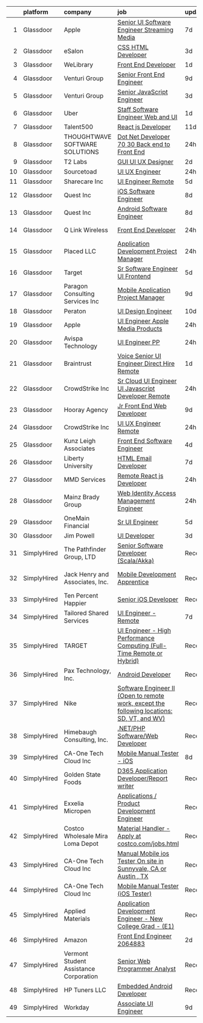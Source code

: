 

|    | platform    | company                                | job                                                                                                                                                                                                                                                                                                                                                                                                                                                                                                                                                                                                                                                                                                                                                                                                                                                                                                                                                                                                                                                                                                                                                                                                                                                                                                                                                                                                                                                                                    | update_time   | location                     |
|---:|:------------|:---------------------------------------|:---------------------------------------------------------------------------------------------------------------------------------------------------------------------------------------------------------------------------------------------------------------------------------------------------------------------------------------------------------------------------------------------------------------------------------------------------------------------------------------------------------------------------------------------------------------------------------------------------------------------------------------------------------------------------------------------------------------------------------------------------------------------------------------------------------------------------------------------------------------------------------------------------------------------------------------------------------------------------------------------------------------------------------------------------------------------------------------------------------------------------------------------------------------------------------------------------------------------------------------------------------------------------------------------------------------------------------------------------------------------------------------------------------------------------------------------------------------------------------------|:--------------|:-----------------------------|
|  1 | Glassdoor   | Apple                                  | [Senior UI Software Engineer   Streaming Media](https://www.glassdoor.com/partner/jobListing.htm?pos=126&ao=1110586&s=58&guid=000001815188ace8b3fd70a9cb7fda3c&src=GD_JOB_AD&t=SR&vt=w&cs=1_d7b546a7&cb=1654930321274&jobListingId=1007917013798&cpc=C4A69CCDBB3B9599&jrtk=3-0-1g58ohbdur0ml801-1g58ohbegi6hp800-977686ffc047158c--6NYlbfkN0BvKrLyj5gPmtZO9T8euul8TCxuuKNOtzRJOomxnwSEodTz2Bc-sPZlC5mDe-NOaJjo2lqg1vkfF7ZhM34fB22XAFcitZHHNDFhF_hmP-52h9MFLB_cGXLjIhXMlfCLB0GyQmB6IQYu0HW6dfIQUKvNqM7TswbsVJDXWS4IFeQzCH8B3DEg0_keYZw4pHBxvSvgYFSpacF2zKBA99L-Sv57fG6Zu_VSiTh-Alg-YuHTbvGvoaYV4x3owJBx-6385FasKqCWQ1iN50Ij614nQdZdK3eQZjpIkmS1GkpcrQdpH1HH5FSPFZWTxDw32yYlLMYTn1uA2XurZ78PVAI4NVAs9tqRpu9M3RCKlnHQUT4XmVpXcRczZPv-9mTMcV__VHfxcJE9JuZVBBGr-AkZ8USNi_K5odtTVVEINT3QDQGkhYI_j-yogBOx0TBLhbG6Jr1H_6Kwp9mM3amc-aHeSOk1a3SdZqVrnvtFRGirBx_I8sZU2GwDBfjzoapInS-cNccgfolmZD6fbhOFbUyjzVLKOGJqxn_5IzVjyy9r9hOojl11BdKw5t99VVRVKYQnTRlXn0KivhkC_Gvxmv7nwCcMM0L2aTMZ3-FjPN4T66YqgVipxpC709oq1oUPRE_PJ_Zx-6brnqOGLEEbLLlH6hxTBRtjnaM46I5uUTIWf_n1OO2kLbJDec5EHwT3rZN6_Qsp5N-uvJbcsryRx5o1vlSlaA-cZRRMVSRVGdNscFnxVw0d2h6w55nEGTgh3dasWLwQ7b45KNRMsA5GNcQCbHvCGFZhPl6pJz9Pz_DyxQlEC-HmVP-A6WCqYQbL00Z49vTOWTjvzXAuvCMlxkHg_JG4MWPxcGXoS1_VjFF9YwXD6pWnobwCEEvLPOyCPh2gwYrYDlu55wTm_grosJ1qYqZbAf5i2PD8MuLx4SH95qHgEzHan6eXbdB5murMftr1FBn93Zvaxq2YdCsbASCCaAQANMb8H4RZPFc%3D)                                                                                                      | 7d            | San Diego, CA                |
|  2 | Glassdoor   | eSalon                                 | [CSS   HTML Developer](https://www.glassdoor.com/partner/jobListing.htm?pos=120&ao=1110586&s=58&guid=000001815188ace8b3fd70a9cb7fda3c&src=GD_JOB_AD&t=SR&vt=w&ea=1&cs=1_9894a1be&cb=1654930321274&jobListingId=1007924725713&cpc=F41FEAB56D215062&jrtk=3-0-1g58ohbdur0ml801-1g58ohbegi6hp800-d78d28495f642f53--6NYlbfkN0BEZjN4yZdNxGTJSfeQLQOWG2stMqrQEYxPlXsGtCvXCbogS6p6IFYnszG3ouTNGqz6O7jpNIceYlz64cswnB0sIHM7SRDvZqn9H6CTiV_93sAbrfT2OsakmclQVsZTpbu-Yrthf8MLuwd4pYCyTtZPYjZXbP28sb7Nsrd8BES0pL2YqK_prWsJfRHmUywznUfZGKzAWEIX5ld5Eit-CgjCxG8T_t3b0pQgqfIDp2pYFiqYEpwrnBtFlrY6iMa92nrlm4tIF0ameo8rec-ZObNcz0-2NGi2iXzyxgzJAPMVmBeAG-DKMM6YLJX_rNnlYeEBIawnixM_yc94S0XT9pUy2luRo_Tq3vbK6BySB6tzA5gvhnbtwarwAChlQcRliAMsSwHo0PQq_tYq2srX9Y45YvSnoq2-GwWseGr89GrZJbx8oFIB9pnV4WTs0XLQvVJokFUaQjhE7g%3D%3D)                                                                                                                                                                                                                                                                                                                                                                                                                                                                                                                                                                                                                                                                            | 3d            | Remote                       |
|  3 | Glassdoor   | WeLibrary                              | [Front End Developer](https://www.glassdoor.com/partner/jobListing.htm?pos=117&ao=1110586&s=58&guid=000001815188ace8b3fd70a9cb7fda3c&src=GD_JOB_AD&t=SR&vt=w&ea=1&cs=1_b78c3d0a&cb=1654930321273&jobListingId=1007929462587&cpc=9C2286EA3771AAF6&jrtk=3-0-1g58ohbdur0ml801-1g58ohbegi6hp800-85af06cf0bcc720b--6NYlbfkN0A7Fn51UxZyeyfewmqlHHZNkBVRhcqspT3XUr14akXEpdMj8CoxgH7VvO-mMZK1ASgcrR4JtHfSnRrMK3WXF5Vq-Z2YMnRklZWvFpmFeDlyfDpfo4419CTOfTOsx-iQyVjqppOrJAMklGx2E6GC0mVF3SS3pmg6L3zoXtbp2cLzRm29Rq9J_6K8Yr_uSaeyMagIqxfL4X5SOZpvnDDHkDzp2XnE-gGtwfLERWzzvzTjlHORizwjnsWJuEeeD7lCFfAsOdhgy6_XSsld9_zR3HNFz4GU6hdP_AHKhiR103Nx4zuaR8ndRaWrlPIvJWA_B-SGE9ohakArvfwUaqt8-MzZQyxJM2EliUA_v70SyknC1eL0_PbjJkHSYBbsUiXiYVO8blGnfMTqH1rEdxJM3145GVern0wiwf3HNAmAHqUM4HfF4d3tEWBMRlunrSFNcUQuXJHTQEHPMei5e6jUeNWLs8_n2JZGEPVxengLlWW-1_KiK5r3VmfuDCXSzHSLUUs%3D)                                                                                                                                                                                                                                                                                                                                                                                                                                                                                                                                                                                                                           | 1d            | Remote                       |
|  4 | Glassdoor   | Venturi Group                          | [Senior Front End Engineer](https://www.glassdoor.com/partner/jobListing.htm?pos=116&ao=1110586&s=58&guid=000001815188ace8b3fd70a9cb7fda3c&src=GD_JOB_AD&t=SR&vt=w&ea=1&cs=1_2ce054df&cb=1654930321273&jobListingId=1007910234755&cpc=ACBF47B84C432121&jrtk=3-0-1g58ohbdur0ml801-1g58ohbegi6hp800-0cce87c2f7dcf889--6NYlbfkN0DiMBqcaSMT8lrn_viPgFID_2aewekq0duxyJS2DdWDl6I0UnuoC7mcAdBs-ATn3cQAqSfDZUWF8wDtisZl3LekXIOX6FaYmusw585o9ZO7sI8LGYrnZGjTFQGZ7mupt4N0O9tN-kHcTr-uSPAMFUYLAO8bRRkbOVyIQEVy3Uur1MOgfmffHx3N-XVdVbrHzmceAn-3MDa5gWf-nZIuxuLObZvrEorIgGDgjY6M7B_ywVKRitQnEnBehGjq5tm6t9YRiKi4Gp--hBb-lOwerNLq4z43nsbDJu2uNShn2ApAZXoxjNh6dSEdLj2Pegs3jKKayireJolvHwSYizYPWaJUHGvKxNbY4o7L1Op75yp30rnbaycOQCdkjuz-ncuWE85XyLlCCydNzk2YrfEwfJYNSO8qK11qX1LWMwksWdfCFXRNwPv_RduI7b_csy-k-gMZk9DIAFX_b9Y1AssQNhfuWUrQpjiRXEEiD66lWJzxUv--_8_44kfD3fJ6E6ZOdoqmEdC00Z0JG-D0RMCOU8oC)                                                                                                                                                                                                                                                                                                                                                                                                                                                                                                                                                                                                   | 9d            | Remote                       |
|  5 | Glassdoor   | Venturi Group                          | [Senior JavaScript Engineer](https://www.glassdoor.com/partner/jobListing.htm?pos=111&ao=1110586&s=58&guid=000001815188ace8b3fd70a9cb7fda3c&src=GD_JOB_AD&t=SR&vt=w&ea=1&cs=1_d329bca8&cb=1654930321272&jobListingId=1007924193678&cpc=D24EE3D704DEE7AC&jrtk=3-0-1g58ohbdur0ml801-1g58ohbegi6hp800-16a11cd588445278--6NYlbfkN0DiMBqcaSMT8lrn_viPgFID_2aewekq0duxyJS2DdWDl6I0UnuoC7mcAdBs-ATn3cTJ7WnazL3hN_7r7xQClF3UBH9hAB5PIuwx3ioaNfcNfiiq52Wo2nP9LHOllyiWju554nExgLH_thI2EMcA5D4rMJ7EXSv9ZRAROZHA3QxBGEvwjVtxkiDrmIFHj52hAkjZsA5NUBI2KKNlqbdxL5kd0jA4OGqxagccFIfX7R0SKPrBTldDZhxsWDQY6sTtM65FN_Zo1PbtSkqPleN2TYbpKTV5W1r1H8It0mZeGWYrUewlgn10E3w7HzzgNC5BTpmtuNMGjQRz9aqMAb-9c_zJvE_j4UQIZemoLfzb6aqkzHead9Q4BRQFN0rSRnE0R-Du3M39miiMojKEpB-EeE26yOhd_02RvE2HWykPZTT4CJ0slp8XqK7RPq5J_um4Q5SrOL9Fpxez-UveJtH4GzNrt308MuW0q4shqlpcvV5Y0J8gsC_Nr5CEhmX5sbpi6JF5Wu7E4bHUmRkyNO71iLYw)                                                                                                                                                                                                                                                                                                                                                                                                                                                                                                                                                                                                  | 3d            | Remote                       |
|  6 | Glassdoor   | Uber                                   | [Staff Software Engineer   Web and UI](https://www.glassdoor.com/partner/jobListing.htm?pos=127&ao=1110586&s=58&guid=000001815188ace8b3fd70a9cb7fda3c&src=GD_JOB_AD&t=SR&vt=w&cs=1_4a90fd49&cb=1654930321274&jobListingId=1007930463511&cpc=D2F1DE17EE1F43B9&jrtk=3-0-1g58ohbdur0ml801-1g58ohbegi6hp800-4f671a5fd293b4df--6NYlbfkN0AVIi8UxprrPGU7QPohOxOOpynq0pcPnEidcD-eE3H2Sjj4_Pku15tMmP7NP-uADjoeetfiRotnvs2gSC6AjVt9FwTN2tLY0d-kMouc6kLiLgKdqKWdRiCClEapLs-KuSIWtTk5nGVSFiS5g9Vm872UUOwboqEHSU3azIyvjbVxzS8wYGv8xfvCavPKnXkIyGY98NPGO7Ut1xSH4TYhWlT0_ruAGYPVYvriY7GviZLfRLxGP88MVFhXltU3RC9FQAVUjaA-pDwd0gAKoqqUcwHZHNXMXI72uJmy_2Sb52qFgxJtLuKlhy4e26KjxAIG8Wo0AnDsTXIATMcmxF7sCngIdJc36bS-xcbZz3MutJR1j6WqGMFf52aZF_W7v_7Hdvn-16rR9DorixRgIjjXa7ULZ3N3kNSES7DGbPwOzsR1ubtKjW9sc_DJH-lg5EpRQWAvIPOPmh-WwvXN3JrjP3drRobujJ08RoKv15dR4Z-mVOmjfDidmP_gLmUv79qDT8SkzL2UGXLNcUwtWa0IahYPpUrt0OTZ964noxRxLmeXa9Q4cIcD8HDLBBOa49rHqIJTprhvelVqzp8JTg_hxHfalPG2W7cI9RPFq7UB9tv9R92LkZxJAd47tnmkdKRRArJB1VMvluc4KM82tqy441Dc0soXHjYo7aH_ooLZVyQQiMAcNIUgia_57MIR1bPjKZs8VQETIYqBBFILyDD8_IE6t2hLrPy8xUVUgbneUeAjLeoRdljm7f4uUiZ3awhc7E810FyuxlLUA7J332XQM5Pq5HGwy8WoipsdQZoJfQzFJi0p6cpR5vDvCDsJhi1zgWiOm-lAoXn2nfcngjKCR2hkX9wS9Lz3ToFx1F2BLsrYXkOQMHupKFe1v9kB1nampF3xxS6Dq_NqEvVuk8XrR9C83bX9Cs_cuBRGlD8Xg0IO6vLIqDR6tyDazBIdDhoY0ZG4Q2oNBwqo4uW-ZJzPq1xrKUmhJT6iBrmc357HFhS6THrnANkAcnj7)                                                                                             | 1d            | Sunnyvale, CA                |
|  7 | Glassdoor   | Talent500                              | [React js Developer](https://www.glassdoor.com/partner/jobListing.htm?pos=122&ao=1110586&s=58&guid=000001815188ace8b3fd70a9cb7fda3c&src=GD_JOB_AD&t=SR&vt=w&cs=1_a13073c5&cb=1654930321274&jobListingId=1007902738055&cpc=F41FEAB56D215062&jrtk=3-0-1g58ohbdur0ml801-1g58ohbegi6hp800-632c26172fe21751--6NYlbfkN0D5mXFGwCT9lo97i3gsfTR9iTAPBTm16RjVfbVH6M8QHIvpChn350CMaRdfCnvphGEhvWKhaa8QXrMminKG_LvEMBTPZvaft_CPjaoO2JZK6bYu0-6xNFzTrvZLYIYcAsP4kElKDiwTIliZSIy99ofFxIJ9svR0pL7Jq3A_NRkxzpMqIelSipZBILqQEx2RLDLQAmU7EgFAsOc3gu_AOMF1n73DObXVHesadOYpChIHVvKYa32VhSrsodQ-fgKiVu0rD3nj_jUJtWH0Y6h_uvD5cpEEYPH8WANJ6iVRGjCoguJ4ywDKgAO4sj3VYEJim0g9lHzqSdoxTVA2HrUXmXEcvbRmLws-0r7Su1ypBcRZgJeWa7YLiPwQAkb4Ds7Ru8Ts45jQ-D1cNDs0_hyv7Y8Xc_NXaNpyDfLDhuGfygE0F5T5t3o9TQgmrpwCbfHfcv_mz_Me1Yhlw_VuoJzaT1RTCoEUSCkWUGh2ukwmIdB9xo2Ps3jRnLgMo_54eqlk08iqalLaSa-_tnDHsGN_tcoQFLdsf9nbYOCI8QpXymoE5CCdYWoWPI5ixl2cjgbsR5yAUXbYan8C0Gb5cL2qt2Vx3meFaOh1Tq8%3D)                                                                                                                                                                                                                                                                                                                                                                                                                                                                                                                                 | 11d           | Remote                       |
|  8 | Glassdoor   | THOUGHTWAVE SOFTWARE SOLUTIONS         | [Dot Net Developer  70  30   Back end to Front End ](https://www.glassdoor.com/partner/jobListing.htm?pos=103&ao=1110586&s=58&guid=000001815188ace8b3fd70a9cb7fda3c&src=GD_JOB_AD&t=SR&vt=w&ea=1&cs=1_6f606c61&cb=1654930321270&jobListingId=1007931860424&cpc=BCE4811A78D39AF3&jrtk=3-0-1g58ohbdur0ml801-1g58ohbegi6hp800-d0c06776b86460d1--6NYlbfkN0CHZn5pwgssp7aOcE2ck5zyIySAeNca-flkQMqnTsLjReOhWdZFWhTlRyzZSVjCwORn80_zzXulXNQWBUW3L0XH8JyMsfbwPjcmwqJ6Oavf0TsG-GNxRhlPy2lmSM3qwfAzqKbiJtStLYNTW55D41wrsFvOFj3aFCsGdO1YW_c-sbHwQgh9Qq3-RJeHk6jHYRV7AVs34v6ddN60UbXuqhwT_X4E7GpD5wIa01qTMF23eOxXSNuXvhX_HcO2Q58wksOXxT1rCVIqqJjsbpbkVQARuZfjKpJfZPdCieB3Zx645w8j5y7QoB74NJxvubvvPf95oR2GQy12yalFGE5axMROTgMMRyuAnh3f9f9mae-OYnAXrfBKl8DOnELExPhDHg4L6BIMHtI6jM6QBqSHp8YzxF3MTlkWayy85yl9Nf-P5_-_-oh1NcRz0IckRlD8PQOM6wLuHg5qf-3xAaYjOMKgqxyjvaq8pYxD58k0Ds2yb-ZzNCADVbkAFxozQ0o1UTQ%3D)                                                                                                                                                                                                                                                                                                                                                                                                                                                                                                                                                                                            | 24h           | Remote                       |
|  9 | Glassdoor   | T2 Labs                                | [GUI UI UX Designer](https://www.glassdoor.com/partner/jobListing.htm?pos=125&ao=1110586&s=58&guid=000001815188ace8b3fd70a9cb7fda3c&src=GD_JOB_AD&t=SR&vt=w&ea=1&cs=1_8df40906&cb=1654930321275&jobListingId=1007927015310&cpc=39A4E8CE329AB187&jrtk=3-0-1g58ohbdur0ml801-1g58ohbegi6hp800-88fdad46afa941a8--6NYlbfkN0D2W1O6DpjgqM5t-Ytd4rWfN7zm7KgZNT6v4xi380-TNoafG_tUEkKvJdXorb6VoYSE6sjVX1kUCkmsNuH6WCf5kO5Gs5uD9UVjt-nV7YkXjbodDSuQRyGQsosBRGhih3WcdfQltN15nJROO-E6KuzdoSIxQvmOdLaL6hSdVz9Aa1WRUbnTPubpH0DqG3RXpyxplYDlDm8wLURD59biFjwIAdmx-oebXMT6abHhIOqz3L2MsJ7b1xLWlHFtqHaX5sUAa68Yy1VrcewbYR-zxrP0lBvnmgbvvmkAT8bJLtWcQjNRPdMas6FOGDsAbLCAVvuNZJLWXW7R6_zdlDQtWyvIzGKeQzuNU9MBx1ijDzvTN9eKFz8_tmfeH-SGvrW3cZIbRgxMZDaJD_3dhUyQoAiRfkBvSTVm5c5Tqw56mCj--DEC3vOklQxOMudG6BZ2ekCHd54YizLCgOC1svQ4iHxs)                                                                                                                                                                                                                                                                                                                                                                                                                                                                                                                                                                                                                                                                          | 2d            | Remote                       |
| 10 | Glassdoor   | Sourcetoad                             | [UI UX Engineer](https://www.glassdoor.com/partner/jobListing.htm?pos=105&ao=1110586&s=58&guid=000001815188ace8b3fd70a9cb7fda3c&src=GD_JOB_AD&t=SR&vt=w&ea=1&cs=1_8865585e&cb=1654930321271&jobListingId=1007931490459&cpc=65CC663E25211861&jrtk=3-0-1g58ohbdur0ml801-1g58ohbegi6hp800-e9605d6cf1bdb0e0--6NYlbfkN0CjhlpcIGk8MRrqVEZC62LDhbw9yf8nYsDbPLbnAzWIoGUkWb2Iql-h8BKoz0X82CVgFTD_oTOhf_KXWYll_-KxkIFcjghm_bUPTK3lhFNxT2CclChupkRDOB3x0SlOx8Em8BiRiXbtV5vLyO_iSeX9MycLPthL2obvnIjKhOKK1gu8gi0vQNkGokZPHuV8J17i5fG5FTlY2ODCFHxHdIOeY6VKsjFPPvyXEUG6cze2NMBNOPxA1MXDoQgy-c70YrZnmbpt4oNbGKQGmkP_vP-OSTOYqNRJNQB6AvAX3VY-Rx7L5h-ci_64dOn1XVj0SpKC2N-h6z30woYloV0A1bo0vWfO15PI7YGAkND8TGi-TNZpnoguBkoNYgUSNX8N703LPs2is0vJecn_8xAUP7Jr7c8auEy5cBM0c_rn96MC__G3biBpSGchT8Nx44Fy27EmM5LMGEk9QknfCEIQVg7rSeTLJ401RDEMFAVPOBBeYor6SEB7GNv7mtufMXccQX-l3Qm6GIOaNQ%3D%3D)                                                                                                                                                                                                                                                                                                                                                                                                                                                                                                                                                                                                                  | 24h           | Remote                       |
| 11 | Glassdoor   | Sharecare Inc                          | [UI Engineer   Remote](https://www.glassdoor.com/partner/jobListing.htm?pos=115&ao=1110586&s=58&guid=000001815188ace8b3fd70a9cb7fda3c&src=GD_JOB_AD&t=SR&vt=w&ea=1&cs=1_de50534c&cb=1654930321273&jobListingId=1007918930576&cpc=7F6F94E2229B3AB5&jrtk=3-0-1g58ohbdur0ml801-1g58ohbegi6hp800-c98b157ce42aa0a8--6NYlbfkN0CD1hBfWsBw5DM-YDGAaMep4uvZgqlruHo5sjceRFS_Kd4jXnpZREDJtd83C4OGlwS-CuIDJJLb-mhYX6y7QEEKeZAtWeGq0lJfAW6oqSwracDrRNQwh5eQpYZfIxm_SB3kvRAln0R9q1qb2WwH1GP3PDMNI3EHt7xAjMr1Secl8tuw6J6jvSC4bzCs44IRna1JgUaHZh05HwPXxu3J3QCuNwZpxijb56riuEXb2vu493s-uEJxLbFORqeD_E1y9FjscYG8Lb-bzGV3YKoDueWIA8Sx2JqWbcdNwLGvWRQg7DFQWLvpDMsWHJ6OTdfULjBPE0IjXI7EVUT9_5d0U8Lq4N2c88BtYG--ckhOnVDUV-WTsj3Qhu_kX6MhcKqAxA_-7YgvqJXA_WIb4vJdHdqKpJgitI-t_YOiuC4sB7cRvktmKvcuYSGuPO5k0-V05EWhSigikQL7Lp0Lpw5rSmGlf86bIkYmJxx0knTNDJzrq4Jc3LD1sds51l4MCQh2IP3lTCcepG_LX0k-HhVlrInBWUQ7mr-xATyxms-hgb3msXJdzz56bclkF3OuDMS9I6TkIJfoUzWjSQobrro47h8DUJw8tFmDLItW7juUiAE3Z2nm0dAbxsz2fo2oGGLzHf2tMdxHH1dKAg%3D%3D)                                                                                                                                                                                                                                                                                                                                                                                                                                                                            | 5d            | Atlanta, GA                  |
| 12 | Glassdoor   | Quest Inc                              | [iOS Software Engineer](https://www.glassdoor.com/partner/jobListing.htm?pos=102&ao=1110586&s=58&guid=000001815188ace8b3fd70a9cb7fda3c&src=GD_JOB_AD&t=SR&vt=w&ea=1&cs=1_9c94f46b&cb=1654930321270&jobListingId=1007913102030&cpc=870769263AED881C&jrtk=3-0-1g58ohbdur0ml801-1g58ohbegi6hp800-25abca8f48abd420--6NYlbfkN0AN_JNTJIFijo5V-LfNIdfM3sOQ91lzp_RNjBLjfK2Ms-22nlTPmIuh1-G9BmoxBSWsfk6oXLzFgZ9qdCfTEWGDU_JQ_IZNCd6i6l6Xsjdej_apnDw2MOp7W3PnWoimW8Ii0Jw-rnx-YKdMrRAeNsuwodAAmnaf2Ar-_hDoIOGQHPMTMhWtfHm3bf-a9K-TjMBiwOQlYfHtiuFupaSmaPPt6Rtr9EwZ9I6jZ9OLUlUcHZteA8ct15NvpYFlNk3DZ_91sXEaYLJUMsoGP0DKRaBfxS6tf-6931EtCOB28E-1BOJiIAGKIudls9vtOOOK-Y6tYkDCeA8lKdaEhZ1tLilxLaBQmuNkJzNs9R8jFNpLQO3zPDK5U14jlw0a4DYsanzOshB8z8VIxhMH8JhCmgl8XpCGynax7G4tcw1ja-7I-f9U4DNDwXI0riv2x_6i8ZxUZR4G4iys1zmpGRgq4dOGrA_NRGT2yHTQepnWXvoYghdd4XWjUIkm6Y-2rkzCwo3Jg-hqs8AvAg%3D%3D)                                                                                                                                                                                                                                                                                                                                                                                                                                                                                                                                                                                                           | 8d            | Remote                       |
| 13 | Glassdoor   | Quest Inc                              | [Android Software Engineer](https://www.glassdoor.com/partner/jobListing.htm?pos=108&ao=1110586&s=58&guid=000001815188ace8b3fd70a9cb7fda3c&src=GD_JOB_AD&t=SR&vt=w&ea=1&cs=1_e21d32ee&cb=1654930321271&jobListingId=1007913082589&cpc=009A9C8147DF705D&jrtk=3-0-1g58ohbdur0ml801-1g58ohbegi6hp800-c83deed1d37c587f--6NYlbfkN0AN_JNTJIFijo5V-LfNIdfM3sOQ91lzp_RNjBLjfK2Ms-22nlTPmIuh1-G9BmoxBSUh2lSGwPQyBwcZhyJty9CTB7C7osm10EIxumRfkB41BVyU98G6G6yqNfkE1wABwwnSIvOVAU5AzEJkNGH7N0iB_BPWa-qiA2rjJyUeiUO-tF3IRytWIy_qvLGVQGEQC7hohdRpG4Vd65ltsEpaxgHbzC2Zg6ADG7Fdj2Wyym2GnpGrF2rKQffjSHoMtxUcXTqhnvgyUCegHqjxKB8y1Y63emPioKqwrawknTQD-43aJrKfO5ny3sozwg1NJfTiM3mR6796q2qeg4nFN0AWLiK1zkIrhIWUMUy0niqkSHRA7SSXb7xMGIoS3FWtRtP4NcxVh94gIVcDMjCPMdMYssUcu2pN8_8V_3KOYStYN6bQ-_WYaYc0sMW7IUdaMQvzgFRuiNN6I4ZF749wsroUxPEzFNqgX0iQWKg2nnQM1jI8xddwYLcLH9km5__XgA-vVBE-oCm2qyq--vT1b6orgJTP)                                                                                                                                                                                                                                                                                                                                                                                                                                                                                                                                                                                                   | 8d            | Remote                       |
| 14 | Glassdoor   | Q Link Wireless                        | [Front End Developer](https://www.glassdoor.com/partner/jobListing.htm?pos=109&ao=1110586&s=58&guid=000001815188ace8b3fd70a9cb7fda3c&src=GD_JOB_AD&t=SR&vt=w&ea=1&cs=1_bca0e676&cb=1654930321272&jobListingId=1007932116238&cpc=9A35C3CDC9AD954F&jrtk=3-0-1g58ohbdur0ml801-1g58ohbegi6hp800-6321e15c86a55127--6NYlbfkN0C1n-7uwLBmXreK9Hz04i1NaXR3ByHk8AHoFYtQOHcucrn-WJdlvXkOfCvNI5gd3qaDXs0rd3jIwP-168UpjDwol7Dqjr5GqY42LxYHR6usQ4C7yYusDrLH_norpC-EZeExKVW4LcKi1VYh1Ke8Nd2KeKk9KYWyHfBoQt5lWSz3_hEFXFHfv4kkgzjk6iYP4iwnL_JOVgkEsjpNtr-aV-iufCNjyvIPSn-XdHWHaQKKtiUKq3cnrK3egYZ30ckEcxqjF9t3nTs_9l-DGBGFZZKchZ8jPpKWFE01JiZ71S32OHQmuI6Lu_JKuneKo3LB7vyMcJK3WFBIxMjDApJ2jf4CzElpx_ND_ztEGVLBnKOWgd9HFLSY14IcOedvUoAID_X_EWVk-QKSdD4r3FxD_dglsNTX72yL4-YoltQpIkvfSm6d89ZwrPh3xE7w8jtNCzC0g-iiV39Yj8zp_l75pl4z-TBXh4cw1zuOkty_3oFFyDLNSO4AW0Nm4Z5PH1Jxg9-My2j4uMUnhg%3D%3D)                                                                                                                                                                                                                                                                                                                                                                                                                                                                                                                                                                                                             | 24h           | Deerfield Beach, FL          |
| 15 | Glassdoor   | Placed  LLC                            | [Application Development Project Manager](https://www.glassdoor.com/partner/jobListing.htm?pos=130&ao=1110586&s=58&guid=000001815188ace8b3fd70a9cb7fda3c&src=GD_JOB_AD&t=SR&vt=w&ea=1&cs=1_1310d599&cb=1654930321275&jobListingId=1007932173832&cpc=BBBD384EA192911E&jrtk=3-0-1g58ohbdur0ml801-1g58ohbegi6hp800-e058effda681aa95--6NYlbfkN0BEoqpT9FTQznWBUBmk8Q64WqLEoK5VVepNBML1mEB3rBY00PIdedMXjHKQS5STAvWtO9-vqQ_wHK1AhKkxlDSAYaEOkD4KCQBrmAxHKCp9-v_qNFD_Xufd0hESGwSYAlIqU5gUJaiZsGK274c7WyodhM7UE9vM9VV5C3b5wRaDk10fIF_uz9zbR6lnurkTrF5YOA4q7Hh5b6b7y6LAI4VEVZGKGxT_miZyaAqXNhzt8c6R75NczX820xPhskKeRVTTwWEmVqYJu6pZS_XFc9vnQef2a7QcaMRsMkwUmRyyn-lhBo7cO6gJ1WEqwuJkG0eBKYAwd9-LMZxj-pIORVkxHqiSO1RN_6iPNOPS8NqxIWoqfhsxZlcEUr-SwFcs8w2zIyP-YsOUD_LusobPVWoqfyy3QSTEyKBZlhtyNohcwENcmkvJR381JMz-TNeAq3g3MRq0iJTVIIRHCClH7Lf9pkijET99r5JL3JBcFYta_9RFipQoP1Kmhh3vE77eZ7k1kv2TS5oQuz6axE3l_CNi)                                                                                                                                                                                                                                                                                                                                                                                                                                                                                                                                                                                     | 24h           | Denver, CO                   |
| 16 | Glassdoor   | Target                                 | [Sr  Software Engineer   UI Frontend](https://www.glassdoor.com/partner/jobListing.htm?pos=110&ao=1110586&s=58&guid=000001815188ace8b3fd70a9cb7fda3c&src=GD_JOB_AD&t=SR&vt=w&cs=1_19ea4671&cb=1654930321271&jobListingId=1007919401206&cpc=83630893E902B957&jrtk=3-0-1g58ohbdur0ml801-1g58ohbegi6hp800-4896f95e10495317--6NYlbfkN0AgONBeCfCTVljpwzR96jFX3mtyFC--n153CYnqiKkqIbEzGownH_L0_wgVvmdp1a1UNNXTmVsFEDtrepYvHmTbD6PaDEHKGAdyg0TOC3ujXq--XGgAPkZVHX5KEpCy2UWFnkTLmKbChWVPJ52gagBNQ9Kv5Bqa5MfGz8Q4uJgqb7U_QyP17suZobRme4_M911W2fIJKp9OOiQoAhYbFahIWuB7oQ61XdoTp8PLwk_A9fT_94VFlOfQcQxsAdjJRh_ouFk4R7RFrUArhdRxNnZFCDzotdY6jOQHOFobl9lykMCIsWrJYqucIc518UNs_FAba9x5yRpW9mklZlTRRG1qIhBmEtHeyuSV_hWZoLJkVFep40bYENpwJT-noVJmjXjgn9wH70adSXTF0eAbDNUvW9RaQKlGpwKiz_mUeP3DjMuQY0gKkg9-qGBwKLf_tcE%3D)                                                                                                                                                                                                                                                                                                                                                                                                                                                                                                                                                                                                                                                                                | 5d            | Salt Lake City, UT           |
| 17 | Glassdoor   | Paragon Consulting Services  Inc       | [Mobile Application Project Manager](https://www.glassdoor.com/partner/jobListing.htm?pos=129&ao=1110586&s=58&guid=000001815188ace8b3fd70a9cb7fda3c&src=GD_JOB_AD&t=SR&vt=w&ea=1&cs=1_a4e15a32&cb=1654930321275&jobListingId=1007909903367&cpc=D69957E0862862E0&jrtk=3-0-1g58ohbdur0ml801-1g58ohbegi6hp800-9870445f68d90254--6NYlbfkN0D4X-oBCrHzo0OJlb6bbGcQCE-rFDL3zJXQsTpHEtJBqKMgfH4byPOozvNtJcBQQ3U4dj7aMrd-i6gK6T8YBlDzy0uGUtZZx8LDkXm6ONgMIbDyETUYvVzRQMDTyHctLWbZRgnZsizYAQulDxU-a-P3rDJIls6uoeVkbrxhF6ktjQnEbjJRMJ-CzJi8ToOfID5hxPEzt8O3cxNqNmlTdfRcSqwVLpJ4jGpOuqSp4HYun8_CEwzzYJ_McUA0zTBkuKxXtJNc-H2YxoHDgAQZVDXzY8c4VCaFmF-taebee-A5famBdpOO60ksqXwhzvfvkt4aPnjrYT1pP2nxPU79BEpVitG7g5kblDcHtZOU6zgrdWCy8hQimfih1uXmw4xyl_djKFp6m9LWpPWZeFS6ADqkKotfWFAm90FduWwviNgodvDauX1tmyPZqVg71ciyEln9eOIc4l3DC_OcY7Q0Jhj_InXgk3Mi8-qbafblY_biGP_iJDGDNjnFeIDu77RBIw_O9fqi1yJnjBm7AuONaly0)                                                                                                                                                                                                                                                                                                                                                                                                                                                                                                                                                                                          | 9d            | Remote                       |
| 18 | Glassdoor   | Peraton                                | [UI Design Engineer](https://www.glassdoor.com/partner/jobListing.htm?pos=114&ao=1110586&s=58&guid=000001815188ace8b3fd70a9cb7fda3c&src=GD_JOB_AD&t=SR&vt=w&cs=1_3f5a9251&cb=1654930321272&jobListingId=1007908040616&cpc=D69957E0862862E0&jrtk=3-0-1g58ohbdur0ml801-1g58ohbegi6hp800-58ef5cf6f669573b--6NYlbfkN0Cx7R8OmodZU4Ze4hnUhR0Myw3_voyDLMHXumN7ynSuTrXceT3foN28OOGtcbbQ_74VxahBkURUwvgY0T_lQpTHmbZdizHVjKpUxQ5PlxHa4G5W4py6IGwGXdeUIhYylfc0l_WqmsBf0ytiEd9rWpIkcqibTjicyOKG0by4Qwrgu4Jmg_wWVCD2Tdq9cq9ZREtoRN427a_B5fxhVV9ORORMOrDfNEY90rFt4nzXYTqtQ6bn5MGbrPKFIdLYdoSRM-zfsOBKtvbpgi60HYryBPAmFH7p87Jo5Jlq35ydAPxF_YNsriIDc4dnYSZ-4pcRg8lsNPfTC_mJQ8TtOb433XJabT71u78LDl3Lobs4BM8CrTVvz_QnzJYBGAOPAs_oFUjp9_8eP4wxGuWkXSGLME8L78r0Zw11pTHJ1NAls6B5731UgJA35qtdqQ8uhyXE6xjOqekuhTU5FBBGpHN8J9fklof-UdLAgrCbbLZir8rYiFoJKOzzprL-_ktBvUL9tTdnTaFZJZ4QFTWFGUrBpy5j_CIBdHgAnbKhVxrcSyo7WMRAWdkgMB2Ji5F1FxvkaMkn_nu8qIsbCduYCamjXn4mUBksycc8_CnWhuuAMcNeUt7bvnJymVvSGo06z5G9ocu_rB_NW3dCKQPDBFag5uPkF616c49j3XaVoGnWO8L869meBSXvQhzDaT3HYOMgb3ylWdYpGQ98hN2o30I-iCN2YGctDFwbC79yV4E0ADtSkl3MC4T9ZCJ9pbQjT52pD0e3e-XoeTGekhXjgS_zv_UIHoQYft_jevJfjDRVKI4gemrJiNpl2roemwEBfPhpsSMOqGG3OHlGWQfyp5wat-oHI-If_BJsrjdLfiak8PLlTp--NX5-V307BgcDEGr6CsSbFF61mscpWwFC6MFRq_BtxmLEOLl_6VKidzx669YMYTjBStTvop4Pzii_JzCISYzQJXgY87_43y4zghxH-eBuqV5_UL6bA_d7UcFwcf-q9R2nfMHPUIREus95Fh0TisxcfcdiuJo_Q5pBJvMXW76l105IxNKNsnWh6VXtjM7f8b1mhrhC_S44oZNmhIQs_ZW1oZIm3q4ePWQVLCUfPRQzAKuASqADMBQ%3D) | 10d           | Chantilly, VA                |
| 19 | Glassdoor   | Apple                                  | [UI Engineer   Apple Media Products](https://www.glassdoor.com/partner/jobListing.htm?pos=106&ao=1110586&s=58&guid=000001815188ace8b3fd70a9cb7fda3c&src=GD_JOB_AD&t=SR&vt=w&cs=1_89fbdd42&cb=1654930321271&jobListingId=1007931319545&cpc=C4A69CCDBB3B9599&jrtk=3-0-1g58ohbdur0ml801-1g58ohbegi6hp800-c3c7e7504691f34d--6NYlbfkN0BvKrLyj5gPmtZO9T8euul8TCxuuKNOtzRJOomxnwSEodTz2Bc-sPZlC5mDe-NOaJjTbQMu7HS9tg85Syr4gMFSlHBXR-O_Lc8aPjHjhnZhupHqo7sy9tu-84xHJigZox52Eb1DV5KvBeeanrrQ_PWInF4uieTwmRiMDlk0BHOYjccUtwEVycB4kax-omCGlZnhKN81CnNsRbRz-oBhYCyetc4Sh2_RbkanPWVqnvUuJ1RMclZyjs2E0UG-ktj8voTj4BxP5xbsQWmRBiJzZ0n5bWgkM8BC45anJl2llEQoXtl1fwngubh6WZRqMt1SxvUl90AAjwdAU1e8ophIPCrp0ytllk1QED5yxrIdb0Qmuftr0lmKqUTXPGXDeAseg4PS-qsE7XitJOcaALlayXZ_X2gd6tDo2E3qSDAA-mlFT-t-5TibnjekGeDnyiVSKp2vxIkuJh5HWgPdaXbX_kGqjns2iNx9nkXotHFdatVNSwmy0JBih4HBj7LzL-bbeM_nOoPsJh6Pg7qkvJZhWZ5IJ_HJoS_RfvocYHE-L6Gd8YTCIYKQw6rvflX8KvuwivrxI202LTP8az3hexcDJJpjw5t9WxK2D8VFiGUQnjlFiTZgZkBVHXW6KjWryai_IK-QNe26yyy4nxCsjsuOar6m0iXZbpXEpYcA6rAOZyG1BqA2c6xKE4D9PmuGe-sSC81xMxL0rZV7SxkD_cfhL5qyyQ7ow4vrZY5598pK2xinViRR9CIK14tw_go5Rj2ZyIIMSTkHVGysLNfjeug61hgZMkpOCvOLMLZ3wZ13V5zsU4GaMa6zDOPrtEO92Z0l0I4PEp43Pgaht1oB_Wc9WAYj_GKZmxjDde9rzDrNCoSaIPYaO1feE7djJN1gvw-pQndOqR0_7AFYxFkFY1nZQ6Xu0r4ku8Iy_dNX75UEnHdZKH4ZPlE-QbjSGHNcmbYQ9jhBD1hlwSsGzw%3D%3D)                                                                                                                                   | 24h           | San Diego, CA                |
| 20 | Glassdoor   | Avispa Technology                      | [UI Engineer  PP](https://www.glassdoor.com/partner/jobListing.htm?pos=101&ao=1110586&s=58&guid=000001815188ace8b3fd70a9cb7fda3c&src=GD_JOB_AD&t=SR&vt=w&ea=1&cs=1_6fdf37f6&cb=1654930321264&jobListingId=1007932631574&cpc=C0FAF87ADD587446&jrtk=3-0-1g58ohbdur0ml801-1g58ohbegi6hp800-5ad7c47ded807920--6NYlbfkN0Dj2d0qKPEJP0fpBViK7V-TZwXvjpwqshPgAnSSx4qW-KrhPkyDM9HZpLSjbx7r2sg-xlWNeDVdDCvSjKRcXx8-kxYUsUcT36g2zbQnPQQqXIxXoCGuuHE0P0L5UkWfyItA2fJ3wYTeMeAKE4UYMUC6JWAyia59DBcYVmxZd-Q6klcAD0Toz9M3gJ5Lmfzv_RYVhNVgz9adTwxB6v0bNOI32XBHHE65bQZb_VRbMGtUt7HU5kMW5Mo3tm5vQ1VV-BEAr6C29jhZQPgHemq7fkhQ1KZ9c0I6jmP6P22-U6Yl169424MyAyM6RZlyBJGsM28oUhaGmZEaOZQt0cGpkc2f1o3iGtt2AEa7e3s1Ao6hE8TNjTq6Vs8OAsAyHK6flO_s51uJ5iq78MqeUDGxQsDmW5vky45foQgKzqxkSL990SfEz2dRZswrLxdeOwvhr6vIJY4qijuh9HdxhdGBnhGrE7p7oVxD1xg%3D)                                                                                                                                                                                                                                                                                                                                                                                                                                                                                                                                                                                                                                                               | 24h           | Sunnyvale, CA                |
| 21 | Glassdoor   | Braintrust                             | [Voice   Senior UI Engineer   Direct Hire  Remote ](https://www.glassdoor.com/partner/jobListing.htm?pos=123&ao=1110586&s=58&guid=000001815188ace8b3fd70a9cb7fda3c&src=GD_JOB_AD&t=SR&vt=w&ea=1&cs=1_00030f24&cb=1654930321274&jobListingId=1007930630780&cpc=F41FEAB56D215062&jrtk=3-0-1g58ohbdur0ml801-1g58ohbegi6hp800-de5a796fb6e87424--6NYlbfkN0AL3dVr72y2kzw2kaN2Ho5i09lACUMjYeOySpm2U6Kfan0Q5GkZVGCHxlsApy2F534Wf1C7c2ak8AxdgA_6xw7nIIgyVpADOksDSVkSLe1LCcz-obG3-cX_Yu1GuQE5jYTDkEQu0MExhCXus-6JdRxsp8Q6TRF1ympNU0fmk87VCVcuj-ng1k1HdfYW0piFloLkkyvjlwJhqh9q3ddNvzPQSgdIurfAcGGcWp-_-rEmC3y8i7NCQs2iOW1CEAxkVAhexcNr9uoxKRg30SZLbT8uh7PZ1nFbtGYvtSWFgIxd1biMTLjq4_8Vz7HEF7iKKqxu9YuSSxVdhMXt6vr4vIqD0KnZw7r7rPHLL5tFjvfGnWy_rsNfUSw7Fu46F_LMdUkPhj3OzSZfuu7r1M_f8t2G117YFVpHIfAPcnqn5b3ACmexusov840576HeMkA9xdP4b1Jm3UbGp6OJREDB4T4CgRq_yZe3DuJYBxVOgQLOHGZSvz-Y1dUIpWffFlU3iJDURT8Xo12-iYA0E_rEP1sPipXpImhg8UMBvY_0HQDF39xbKz3TySW7D_XY8Kn0exMN45hfaCSzl71TWDfyRXqZ4ZXGxaBANAzlfHGi0ycJ9Sc-R9HC3cRZWQMJyoBUBd41U0iiqht72U3riZp2xcmjOWiP0gajpp6JfVyP3IpuG6qQ5Ml2ThR_Nuz1B_Pvh0Rz0SadRkfYfXd-D2zz4iM4p7CEFm5S3-uWyku0SJW0Wb_K84ueSzbZcKnaLqwWqc8ptLfT2M8ZetIinaUttb4Y)                                                                                                                                                                                                                                                                                                           | 1d            | San Francisco, CA            |
| 22 | Glassdoor   | CrowdStrike  Inc                       | [Sr  Cloud  UI  Engineer   UI Javascript Developer  Remote ](https://www.glassdoor.com/partner/jobListing.htm?pos=112&ao=1110586&s=58&guid=000001815188ace8b3fd70a9cb7fda3c&src=GD_JOB_AD&t=SR&vt=w&cs=1_beb4d5ff&cb=1654930321272&jobListingId=1007932061734&cpc=F41FEAB56D215062&jrtk=3-0-1g58ohbdur0ml801-1g58ohbegi6hp800-d9f59cf446b0da39--6NYlbfkN0Cu2CVlb3GO4Nf7aS8SXsFwjpUbSKkwsJRaJhRnAEdqU_yv6e0u-cLacwZ2HNe9plae7UShi4Wyapi-GCg1s9XOUyfaQ9NwbZYXj2KwLZLtfgZVpMKO0aS3Sp7CbtEGjAMD0Zqa4RGPvSg3tS0apUNVe4Kx_mB0L0vInLow4RpNCooV_Jhi11sXznZxaY0VIG20bqPc4Gn7UVXpZ-RFhL4_tnbA7H0XqDFBWf4CFK-RG0XEx9kp3gbq7HBSJMS27QMKVGvbLuqEO-L1dWcWzY-pLZyfk-AcJ8GsiZabQGq7nnvsBjR6cDVHDowhB6BON9_fAqP7tQDyXw8MGz6V4ojICdgCFpCawIrygpJX5QWb8UpHnTtq4UICxGJnYzhTtNL0PnQtNW8g8jJ-osQuHQvXDENxPydVthLeYjK2_VuI5ARkaUE5xegjiLgJHiCFnkyX1a3TInrfddOkSAoewtQngmd8MqQCrF9G2T_UcohFhjzUvbfapHA51fRE_6F9HxtXzLCOTGP6hzHaHT-9r4A9tEV-ZtoEDibdV72HiKhZnaUgZ4BrH3fj-lDxfORnSbwP-siv50Y2C4G4vGjzBTkg4WPympxat3MCZl6brZrIwtjUsxicKMK2u9uocC1nvUhgKLpyQtsP2-KjeQ2LsZryp-h1nH1QXfybLUd6m9H1M-Nm1BbLq-O3l3xM-Ku3LmVAE0L6vav2EsllrsYnqvRdnUPyfEELXIEHnDbo5kHdRo4B7Nie9W3qm4URtdFkRYSLKXh3qL-Wy3dixsabTssf)                                                                                                                                                                                                                                                                                                       | 24h           | New York, NY                 |
| 23 | Glassdoor   | Hooray Agency                          | [Jr  Front End Web Developer](https://www.glassdoor.com/partner/jobListing.htm?pos=124&ao=1110586&s=58&guid=000001815188ace8b3fd70a9cb7fda3c&src=GD_JOB_AD&t=SR&vt=w&ea=1&cs=1_fed86352&cb=1654930321275&jobListingId=1007911792995&cpc=8795CF9063CD573D&jrtk=3-0-1g58ohbdur0ml801-1g58ohbegi6hp800-dc3e25376bc7e885--6NYlbfkN0DllTjwKiJcKs3TozVl5V9kbpjIa6X_lavyuhFeb_6AFsxvTehdq9KJxIXMMACzQ0f3VQ_EN0saZS5Z4hNkJ8CEo948BSFfU09exxYV8PDYzh9qcIB7Dsr6_v2uFGrIl0kgThFGDK4UAKua1t1obNMDLPAA3BcfPHR00XSlpgZmjWTDYx4_ggnwF5ajem3iCJFaNEKapvP7kKXhMQUWK8bVXenkiCGQOPs8uoqdxxKAowr-YkuyaTfZTjYRv8E46T_na3AgYxWTWKzP-z7-Khpiaf2WuuO6BDCQzKgzPOdsP3Gi9NEQOhwklBFeFvSXHA8C-HvNw6M71uGggmB9LiUiyZBPpzlpRAtrdhz2atmF2roEjzWs3xGohUgktRkuBZD-xjTgqzsj3aLd8MWCU7LF0A3L4lZR4cg-Ry08Sv9GS91MYJWXWK3YEEGdwI3MZloGPkcRiA8QxThTik5HyPr7gqLERdu_ParlzWtvld7vu8zYjM9oWvhiED38BKcXoh0%3D)                                                                                                                                                                                                                                                                                                                                                                                                                                                                                                                                                                                                                   | 9d            | Remote                       |
| 24 | Glassdoor   | CrowdStrike  Inc                       | [UI UX Engineer  Remote ](https://www.glassdoor.com/partner/jobListing.htm?pos=107&ao=1110586&s=58&guid=000001815188ace8b3fd70a9cb7fda3c&src=GD_JOB_AD&t=SR&vt=w&cs=1_282d2d66&cb=1654930321271&jobListingId=1007932061585&cpc=F41FEAB56D215062&jrtk=3-0-1g58ohbdur0ml801-1g58ohbegi6hp800-646ec77118f4a79a--6NYlbfkN0Cu2CVlb3GO4Nf7aS8SXsFwjpUbSKkwsJRaJhRnAEdqU_yv6e0u-cLacwZ2HNe9plae7UShi4WyamzqofFmXUTovqPfFg45sTJp7TkQeYsSoWMLFIPWtz4PSuIJiLrh82kdzGcbo5jVOjcm6ISjbzlQPPriZ1RWVwebUfsMDniej-YrRbmY3S8GCpGLDmYpUZZHEyfK6I5JGmY35fvteIYw610SGad-AXwJ-lyjTZMODgBePy3K0kpYc_6weH7JgXJKS2ZFGIaVMDzVOZcd-beZd6QwEfrvMZW0tTgC6HjaNLtDC6rUJrXGAtEyRp5KDaZ-KmIgvDp3vEqbDDvO4ywieYr7SNBGCAwXFbFM2HkYr0VflAphsp8igt3Mmfy_goTpnvAZIjNxnwWPBDl13p5udUxUDkdN7zFtzrIPwfIfmEUBb73Id2T2KFROyJ0pYkOf9GJd_UPRfdjWwzKjJBNGpQKnXkfPLbhHPtX6pPhc8gkxVtTTdN7K-KdQpKD2LWs7zvaucSpfQf7KQ8o95svf8aZychLGtiveQmdIOOARwseschzp9tSmRF9Nq0R_A5zoqJuoFWgVZsVW_WeLcdAR8ZAOZLzDYQsmZjNP8UV2fbUPJdlB77Z2vUv9cjpNhLCn0xPiQU35fFWmK5-1sf4WxyXeq6FgdU3s4LIQ-M2Jh3kCLh5feBl6nOVtHfLp457avEySxX2oiZbLy12FmGSY-KvT4nKOuTvADvJED9LbsNJblCUu1yHb0vLTkBB7jXAEp1lQRFRcTFjfXX9OANWb)                                                                                                                                                                                                                                                                                                                                          | 24h           | New York, NY                 |
| 25 | Glassdoor   | Kunz  Leigh   Associates               | [Front End Software Engineer](https://www.glassdoor.com/partner/jobListing.htm?pos=128&ao=1110586&s=58&guid=000001815188ace8b3fd70a9cb7fda3c&src=GD_JOB_AD&t=SR&vt=w&ea=1&cs=1_8e86d81f&cb=1654930321275&jobListingId=1007921014497&cpc=AC285F3A3ECA6BB0&jrtk=3-0-1g58ohbdur0ml801-1g58ohbegi6hp800-c19d9ebccc4ef3a9--6NYlbfkN0CG0MOFnlYlPQ1Ern0f6lCNr2JCUFSORbPgdH34SplLN7hoBEtp_0PRK-IYXHBkYDzl-DaRLyzOG_Dcx-2NP1fCwXA70OatxoIGr37daSx1IyH8KM-IJ1Tc9qE9-UOtxAFamSA--GwEzXE-boS78acIxUwQg0t0owvCTC8yoxnb244s1CP_3GWOO6AlmG2u3Im0KL6fUK_N-3RbJyIk3tghr5nnQMVz7mjZAiZmbo15s1oMTnBfXpRXiFkwHnPTdMfDukhsaGVDcihQwWwUMc6b4Z1iqrhKjoCjGFG9KjBMww0ausQ7sc6H64-XG3FJ4XuMmKN5punAkXRMubbArGTPHFySgMEoH-VbgxTj5csWoeIZBhfvDc9d3H1krVxZCnln2zD7ZkMADE9Xq6xNzJJTslpTcmB0p3puJTXf-b4Bhi3cR-Uk5vc7epZCBfBbv6QZ37nu0HmV_ahPG2twayM95eBhmE8xyRYD6sFsZ57bj4Z3uLO1KgcXTBhd9CMgnnk%3D)                                                                                                                                                                                                                                                                                                                                                                                                                                                                                                                                                                                                                   | 4d            | Remote                       |
| 26 | Glassdoor   | Liberty University                     | [HTML Email Developer](https://www.glassdoor.com/partner/jobListing.htm?pos=119&ao=1110586&s=58&guid=000001815188ace8b3fd70a9cb7fda3c&src=GD_JOB_AD&t=SR&vt=w&ea=1&cs=1_02eb9513&cb=1654930321274&jobListingId=1007915758186&cpc=8795CF9063CD573D&jrtk=3-0-1g58ohbdur0ml801-1g58ohbegi6hp800-8008f5f408073523--6NYlbfkN0DJj_xBnMkxta0JkMhp2zrLnOUztiQYfsFoMajxVnxJH1F0cTi7s2M4ahEdLdWFO-BqmRaLUpbwRIZ7IJNE5Jhy2Q0vZVUdHycJeJyACt3qfLEXBtyRyPrgrnr3HxdQLYX3EwJ4XPiDxoSfjsS-rituzWuBLTDBkYgFntRSehJ6_bQZ9iUcKZ1AGEA1ZSy-_-RuYZChlQh41C3F1jzAiTAOAbgMrr6hediIrGZ3I9O3nqZYr9i-EJw2e0eeVuxI5jym9OsK8vC0o5kNuM4k5dvEUMEuI2QJehydh9cv1SKIwH5PUZZVIynBBPKK8tu0Ez2zLLxRB7a1EUinmaNHUt45KDQfuRruZsxgo1Fe221Ua3CIpp5kYGAg5H0Qjx7toNJiOLTT1obpyJIcrGRjsOZ4IXRzyXJOnsjNJ0_w61L15Ld6OfPIhrlsMLKWnyTCMQt8zjq2s6gdaoOYHESkFenB2xlzT32jxt3NrZlKdRyWEwekaSVb4uQZ)                                                                                                                                                                                                                                                                                                                                                                                                                                                                                                                                                                                                                                        | 7d            | Remote                       |
| 27 | Glassdoor   | MMD Services                           | [Remote React js Developer](https://www.glassdoor.com/partner/jobListing.htm?pos=121&ao=1110586&s=58&guid=000001815188ace8b3fd70a9cb7fda3c&src=GD_JOB_AD&t=SR&vt=w&ea=1&cs=1_b598abf9&cb=1654930321274&jobListingId=1007932184713&cpc=03F67E1B243A1AE3&jrtk=3-0-1g58ohbdur0ml801-1g58ohbegi6hp800-55804ee7c1a0662f--6NYlbfkN0Cz6ZuVbapocSx2f4X-RXKa6E5D7sRMTk_EAGXMgzIwqYPH1bII1r4lhGX3wculoHxwQ6Wr3seTsXpWnIF7WxUDco8WYiEuaoN1Eg-K6jqK74HBg5Ph2PVi4rYxkDVQfIzDB9GNJ-dMRRitCg3zbjr1HFQTzY0EKM7lZcBk6OyJ5oJxbFeawqvZdZqWKrqN_2uVOzSvaNuWqofpPOG7hFITMUqyZq6tLkKPrTzT2ALjW7yWp_5ZEGc7jbAKIS5aK-WI1QWSWn72Hm2TylbrDQp7cHRcnO-ZhHZxvMuljoATSEX6rm4lJYDq79jKlxeWh2A_MAIN22_sjdDlKofLCg79UNkpqbj728bj1odi7BaWg03ycO6lKDiEYY5Bv6OZ2eHQFO1hNY12jxDRDRDPFHm8r6qGQp7agC2G1_iR057DaelVHpvJj-yGVDL4oEFPwbpOPkDHIo5xroWF-LSibQda8fteBLNITCFJOuRiJGWcGMzMfpqk2Y9nqDwfCBKRceEWCjyD_c1qpNIYM75DI66hjJgGqf07bOE%3D)                                                                                                                                                                                                                                                                                                                                                                                                                                                                                                                                                                                     | 24h           | Remote                       |
| 28 | Glassdoor   | Mainz Brady Group                      | [Web Identity   Access Management Engineer](https://www.glassdoor.com/partner/jobListing.htm?pos=118&ao=1110586&s=58&guid=000001815188ace8b3fd70a9cb7fda3c&src=GD_JOB_AD&t=SR&vt=w&ea=1&cs=1_7d3df780&cb=1654930321274&jobListingId=1007932178242&cpc=7E69D0A57279CD4B&jrtk=3-0-1g58ohbdur0ml801-1g58ohbegi6hp800-bf8b8e32afca3c71--6NYlbfkN0AmBvT8mmb9xI3Fj7UxKkF4Cq8RZh4Va6i5lMeIN2RcgFU-9B8pjS8D2E5jDClYe2OaK1Zn7rdHWNJD-tA5NuIosTASd9d2ikejn1lg1TEQUZkcBeGBHq-UG8cIiq56tFq2Hq1BJkh1bJhm7n9IDiIbrzAGocrd2Msle-QKtYU8_2stzhHSIKYuM_dAYClKFXCNmwYosE1ndol8DY-zBiK-i7IncAVYm1CJOvwiyTO10U09tqE5lzUK770U_j7jQKgYEV8Sa_Nh6e-SSRHM_HnPZDz-tlCh3trfz-1wSVW9ChUhZbmn57O2saVc4APFflM_WJ6mBjfEnvgGbxwuIlDmCnHmaFla9AcK66HgIY3I_bBpqMqW6iHvu7BI73wKsLq3pbHracacP8RCNbkcTLf5_h7iTg8bVIr7AcAU4tvQxHH1aM0pEpYr2PfJWLFTa7o5RhE9GTOGkfsvuP5lR7QonBC4TbZgqDUT-JHICGh9dddLy5qjtXvt79mdxSG7KE3QeQlMQ6CDs3jxnjZ54VBr)                                                                                                                                                                                                                                                                                                                                                                                                                                                                                                                                                                                   | 24h           | Remote                       |
| 29 | Glassdoor   | OneMain Financial                      | [Sr  UI Engineer](https://www.glassdoor.com/partner/jobListing.htm?pos=113&ao=1110586&s=58&guid=000001815188ace8b3fd70a9cb7fda3c&src=GD_JOB_AD&t=SR&vt=w&cs=1_eea8dc77&cb=1654930321272&jobListingId=1007919305902&cpc=E521981D00147CE2&jrtk=3-0-1g58ohbdur0ml801-1g58ohbegi6hp800-82e56846f05894f4--6NYlbfkN0Bjlu5n-gv5HO0Uw8oUWkLCzq7-4ueCq4bqHo-b0jTNgEo79qTxKEF1eiLEZ0uE3qfwYVUTWQic-IKWyxaUyZPNZhc3McjVq_8AFKmkCzol7pUdBfgTMRpdMnH00McZOuf6uHa6GOIQjk0ZzFxxYwkdC6v4uu9Amqik5LIRAMyd7gh9k-7laU70WxHqxVbrKW1F626UQsdGjDTgDEFivbijjF4ZzqI2jnhtBC-j-w2MjyGS_-33NSRS67gHk9ET38otpOLV-Y3vCXtEpx8ht6Qau1bONLBMTcf3I1hgGobvFkRSObb7iYH1qvl0OdH8Ku6QjCkpUlsCnoA20dctEzlwn2M3Szf-0274bFlb7LdhHiT3x1t5Rf10a850MEBgLxXweMume-sBFfst3tx8ABrvUnepPqWonTC2tOFtnBQmKX6WuYkliNgWCsUMg6X_73k%3D)                                                                                                                                                                                                                                                                                                                                                                                                                                                                                                                                                                                                                                                                                                    | 5d            | Dallas, TX                   |
| 30 | Glassdoor   | Jim Powell                             | [UI Developer](https://www.glassdoor.com/partner/jobListing.htm?pos=104&ao=1110586&s=58&guid=000001815188ace8b3fd70a9cb7fda3c&src=GD_JOB_AD&t=SR&vt=w&cs=1_a4f17246&cb=1654930321270&jobListingId=1007923452481&cpc=5EFBB0462F9C6B7A&jrtk=3-0-1g58ohbdur0ml801-1g58ohbegi6hp800-ab6822d94d2f82c3--6NYlbfkN0DL4EpzE39CQMrwKJMk-75eD9jJ2mJh0WIFWP62DW5hyyt3tql3eso9qklIYq55Xp3zJ9oiMqdm0r5KJos5Pu6-HS-FZK3rCNPNSDm3h8mTtMw75AjqKjVavnw4K0CrO4Gq_kGmlSgfhcuZuhYcJuVKErs6cmNvQRVNQ79AEYweu6bj_ka-tZeSouBUQMlLJlLD0R41LYI_mOFhXlMQJBJTjsboghZ3FYMjPH8UdPnnRjyJmcm0uKY-4t-j9r_ob__KdtxNcXWPTxSs9cga-SDPaxHD3ggg5L86Au7IQX4VyfF3ZeGeghkXsWKfo_1qhZk_ATJbY_zj2PJOLtYCqC65tqy9gaEwSrpo8ONKvPxX-t12scgWPP-k2LDu9t4x0rRVfpUEHO74CKc3z0L46PLocW9vlBx0Xcmu_vgefJQk5m93S7-s_nAR7t_Gi09maqZiuDvlyY9MHjQijcYZqKjCHdYB_R-1qZW28H8uC6i1KR6IQ5CsnC8RBoeoDrzfJ2-an6Zkpk5SwwLpqtn7jnTZ_tcjeXaNqxwpfEl0cKxjmzYukK1bMqxPkgD13whdvnQEAs3uThwGGsFZDlhYXZO-XsTCJKvuG5vvGVKX-v6edKJ1ovBK8IEYEedtcDjLP_Y5OM_T6EiJZw%3D%3D)                                                                                                                                                                                                                                                                                                                                                                                                                                                                                         | 3d            | Remote                       |
| 31 | SimplyHired | The Pathfinder Group, LTD              | [Senior Software Developer (Scala/Akka)](https://www.simplyhired.com/job/O0wUcRF08EHGZaw3Bnf_YFnXDco0QL-U-FiARi5coTVmBysMN2DDqg?q=ui+engineer)                                                                                                                                                                                                                                                                                                                                                                                                                                                                                                                                                                                                                                                                                                                                                                                                                                                                                                                                                                                                                                                                                                                                                                                                                                                                                                                                         | Recently      | Remote                       |
| 32 | SimplyHired | Jack Henry and Associates, Inc.        | [Mobile Development Apprentice](https://www.simplyhired.com/job/ctbi0fZp7FsWqTfcRzhkKh5oxbq74ffz9WFG6vHgzebX1DcoB0PfLA?q=ui+engineer)                                                                                                                                                                                                                                                                                                                                                                                                                                                                                                                                                                                                                                                                                                                                                                                                                                                                                                                                                                                                                                                                                                                                                                                                                                                                                                                                                  | Recently      | Springfield, MO +2 locations |
| 33 | SimplyHired | Ten Percent Happier                    | [Senior iOS Developer](https://www.simplyhired.com/job/F175Q6sEOolJ6UOpeNZV3-XYekqXbrwWObs5o1ialYcMGg4RWqoxEg?q=ui+engineer)                                                                                                                                                                                                                                                                                                                                                                                                                                                                                                                                                                                                                                                                                                                                                                                                                                                                                                                                                                                                                                                                                                                                                                                                                                                                                                                                                           | Recently      | Boston, MA                   |
| 34 | SimplyHired | Tailored Shared Services               | [UI Engineer - Remote](https://www.simplyhired.com/job/kb8EyuARx01QsZZ88b2cm3jZ3LoNCxBEgQQeozGUlxAGx6cmo3AiSQ?q=ui+engineer)                                                                                                                                                                                                                                                                                                                                                                                                                                                                                                                                                                                                                                                                                                                                                                                                                                                                                                                                                                                                                                                                                                                                                                                                                                                                                                                                                           | 7d            | Remote +1 location           |
| 35 | SimplyHired | TARGET                                 | [UI Engineer - High Performance Computing (Full-Time Remote or Hybrid)](https://www.simplyhired.com/job/ClHXjtn2Kohk4pFBKdJLu-KL7A49CCSYGsnoFwAe7rxmxRUgQmIUYg?q=ui+engineer)                                                                                                                                                                                                                                                                                                                                                                                                                                                                                                                                                                                                                                                                                                                                                                                                                                                                                                                                                                                                                                                                                                                                                                                                                                                                                                          | Recently      | Sunnyvale, CA                |
| 36 | SimplyHired | Pax Technology, Inc.                   | [Android Developer](https://www.simplyhired.com/job/3ai6dHg8MA13qYXkSf3T8fwKjLCeBUxJFUpHUGZEtsqaC5TT-WKy4Q?q=ui+engineer)                                                                                                                                                                                                                                                                                                                                                                                                                                                                                                                                                                                                                                                                                                                                                                                                                                                                                                                                                                                                                                                                                                                                                                                                                                                                                                                                                              | Recently      | Jacksonville, FL             |
| 37 | SimplyHired | Nike                                   | [Software Engineer II (Open to remote work, except the following locations: SD, VT, and WV)](https://www.simplyhired.com/job/_ltKoo38LFcEcBhgXGJbh0a3GhuKo1HvDahasT5eotxC7VWSnAoBcQ?q=ui+engineer)                                                                                                                                                                                                                                                                                                                                                                                                                                                                                                                                                                                                                                                                                                                                                                                                                                                                                                                                                                                                                                                                                                                                                                                                                                                                                     | Recently      | San Francisco, CA            |
| 38 | SimplyHired | Himebaugh Consulting, Inc.             | [.NET/PHP Software/Web Developer](https://www.simplyhired.com/job/WPieCccT2Cjq1_jE7Efa86pSb8j5_1sylIH8njiz5lo2R7pJ85OurQ?q=ui+engineer)                                                                                                                                                                                                                                                                                                                                                                                                                                                                                                                                                                                                                                                                                                                                                                                                                                                                                                                                                                                                                                                                                                                                                                                                                                                                                                                                                | Recently      | Canton, OH                   |
| 39 | SimplyHired | CA-One Tech Cloud Inc                  | [Mobile Manual Tester - iOS](https://www.simplyhired.com/job/gWpdK4afqs7wupmwwJnFoqdZijXtIAgM16HgRFsVKJmKI_ccUzSkGQ?q=ui+engineer)                                                                                                                                                                                                                                                                                                                                                                                                                                                                                                                                                                                                                                                                                                                                                                                                                                                                                                                                                                                                                                                                                                                                                                                                                                                                                                                                                     | 8d            | Sunnyvale, CA                |
| 40 | SimplyHired | Golden State Foods                     | [D365 Application Developer/Report writer](https://www.simplyhired.com/job/mTgn9Ifokwq-uRHpf2d4AjGk2C3OnR8YUbH8IH9Gi4u20_spN5vVSQ?q=ui+engineer)                                                                                                                                                                                                                                                                                                                                                                                                                                                                                                                                                                                                                                                                                                                                                                                                                                                                                                                                                                                                                                                                                                                                                                                                                                                                                                                                       | Recently      | Irvine, CA                   |
| 41 | SimplyHired | Exxelia Micropen                       | [Applications / Product Development Engineer](https://www.simplyhired.com/job/pR_ny2qf4yqlObQdKCz5VMxbIniLKQa1cv1k5_eCypnYhGkycuQiKw?q=ui+engineer)                                                                                                                                                                                                                                                                                                                                                                                                                                                                                                                                                                                                                                                                                                                                                                                                                                                                                                                                                                                                                                                                                                                                                                                                                                                                                                                                    | Recently      | Honeoye Falls, NY            |
| 42 | SimplyHired | Costco Wholesale Mira Loma Depot       | [Material Handler - Apply at costco.com/jobs.html](https://www.simplyhired.com/job/KAMY0vK1ddrK91gJtxXzjokSu3E0hiORncuqV3EA9BVH4nWhkWbF3Q?q=ui+engineer)                                                                                                                                                                                                                                                                                                                                                                                                                                                                                                                                                                                                                                                                                                                                                                                                                                                                                                                                                                                                                                                                                                                                                                                                                                                                                                                               | Recently      | Jurupa Valley, CA            |
| 43 | SimplyHired | CA-One Tech Cloud Inc                  | [Manual Mobile ios Tester On site in Sunnyvale, CA or Austin , TX](https://www.simplyhired.com/job/xKWL1txyegO7uHMv4UPlnIYlRMzwzG1uRI7Md35gnLz0ctSz3mE3uw?q=ui+engineer)                                                                                                                                                                                                                                                                                                                                                                                                                                                                                                                                                                                                                                                                                                                                                                                                                                                                                                                                                                                                                                                                                                                                                                                                                                                                                                               | Recently      | Sunnyvale, CA                |
| 44 | SimplyHired | CA-One Tech Cloud Inc                  | [Mobile Manual Tester (iOS Tester)](https://www.simplyhired.com/job/Uj3avq-zQwVBGWZkMS46UPKD1WLvCuQSINrpvTxOqnF2fJ49kWyO0g?q=ui+engineer)                                                                                                                                                                                                                                                                                                                                                                                                                                                                                                                                                                                                                                                                                                                                                                                                                                                                                                                                                                                                                                                                                                                                                                                                                                                                                                                                              | Recently      | Sunnyvale, CA                |
| 45 | SimplyHired | Applied Materials                      | [Application Development Engineer - New College Grad - (E1)](https://www.simplyhired.com/job/uGce-fCx5P7TcKIkmDQm7yQP0xnVtWyYxBl07WymweV241b0tYbAgw?q=ui+engineer)                                                                                                                                                                                                                                                                                                                                                                                                                                                                                                                                                                                                                                                                                                                                                                                                                                                                                                                                                                                                                                                                                                                                                                                                                                                                                                                     | Recently      | Santa Clara, CA              |
| 46 | SimplyHired | Amazon                                 | [Front End Engineer 2064883](https://www.simplyhired.com/job/Zd70v-gmBmaUgFB4tbUQ8VzLeTJn6XJri30HWY-Rs6XUklKm3MwQ_g?q=ui+engineer)                                                                                                                                                                                                                                                                                                                                                                                                                                                                                                                                                                                                                                                                                                                                                                                                                                                                                                                                                                                                                                                                                                                                                                                                                                                                                                                                                     | 2d            | Remote +24 locations         |
| 47 | SimplyHired | Vermont Student Assistance Corporation | [Senior Web Programmer Analyst](https://www.simplyhired.com/job/H09J7-AtN548ytTln5TaZRS8aPRiVhRyHgfaT5-Yq68w5IfiIo3cVw?q=ui+engineer)                                                                                                                                                                                                                                                                                                                                                                                                                                                                                                                                                                                                                                                                                                                                                                                                                                                                                                                                                                                                                                                                                                                                                                                                                                                                                                                                                  | Recently      | Burlington, VT               |
| 48 | SimplyHired | HP Tuners LLC                          | [Embedded Android Developer](https://www.simplyhired.com/job/wzyHU-ZqAtjAGba0qIvY982IQIXVnJ-W1RhjVuhT1CiYPXcG6IXnjw?q=ui+engineer)                                                                                                                                                                                                                                                                                                                                                                                                                                                                                                                                                                                                                                                                                                                                                                                                                                                                                                                                                                                                                                                                                                                                                                                                                                                                                                                                                     | Recently      | Buffalo Grove, IL            |
| 49 | SimplyHired | Workday                                | [Associate UI Engineer](https://www.simplyhired.com/job/k8TfpifCO6HSzYvD_TwhfqZa5rluqr4KGVH0IM8eEizzCmd2jNLFEA?q=ui+engineer)                                                                                                                                                                                                                                                                                                                                                                                                                                                                                                                                                                                                                                                                                                                                                                                                                                                                                                                                                                                                                                                                                                                                                                                                                                                                                                                                                          | 9d            | Pleasanton, CA               |